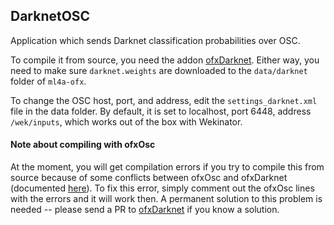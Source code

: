 ## DarknetOSC

Application which sends Darknet classification probabilities over OSC.

To compile it from source, you need the addon [ofxDarknet](https://github.com/mrzl/ofxDarknet). Either way, you need to make sure `darknet.weights` are downloaded to the `data/darknet` folder of `ml4a-ofx`. 

To change the OSC host, port, and address, edit the `settings_darknet.xml` file in the data folder. By default, it is set to localhost, port 6448, address `/wek/inputs`, which works out of the box with Wekinator. 

#### Note about compiling with ofxOsc

At the moment, you will get compilation errors if you try to compile this from source because of some conflicts between ofxOsc and ofxDarknet (documented [here](https://forum.openframeworks.cc/t/compiling-ofxosc-and-ofxdarknet-together/26446)). To fix this error, simply comment out the ofxOsc lines with the errors and it will work then. A permanent solution to this problem is needed -- please send a PR to [ofxDarknet](https://github.com/mrzl/ofxDarknet) if you know a solution.